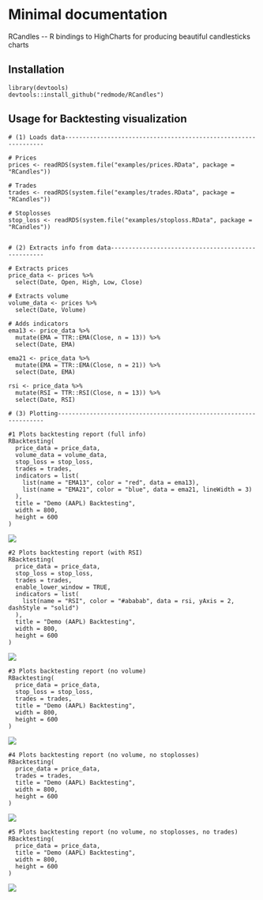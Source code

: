 # Minimal documentation

RCandles -- R bindings to HighCharts for producing beautiful candlesticks charts

## Installation

```{r}
library(devtools)
devtools::install_github("redmode/RCandles")
```

## Usage for Backtesting visualization

```{r}
# (1) Loads data----------------------------------------------------------------

# Prices
prices <- readRDS(system.file("examples/prices.RData", package = "RCandles"))

# Trades
trades <- readRDS(system.file("examples/trades.RData", package = "RCandles"))

# Stoplosses
stop_loss <- readRDS(system.file("examples/stoploss.RData", package = "RCandles"))


# (2) Extracts info from data---------------------------------------------------

# Extracts prices
price_data <- prices %>%
  select(Date, Open, High, Low, Close)

# Extracts volume
volume_data <- prices %>%
  select(Date, Volume)

# Adds indicators
ema13 <- price_data %>%
  mutate(EMA = TTR::EMA(Close, n = 13)) %>%
  select(Date, EMA)

ema21 <- price_data %>%
  mutate(EMA = TTR::EMA(Close, n = 21)) %>%
  select(Date, EMA)

rsi <- price_data %>%
  mutate(RSI = TTR::RSI(Close, n = 13)) %>%
  select(Date, RSI)
```  
  

```{r}
# (3) Plotting------------------------------------------------------------------

#1 Plots backtesting report (full info)
RBacktesting(
  price_data = price_data,
  volume_data = volume_data,
  stop_loss = stop_loss,
  trades = trades,
  indicators = list(
    list(name = "EMA13", color = "red", data = ema13),
    list(name = "EMA21", color = "blue", data = ema21, lineWidth = 3)
  ),
  title = "Demo (AAPL) Backtesting",
  width = 800,
  height = 600
)
```

![](inst/images/backtesting_1.png)


```{r}
#2 Plots backtesting report (with RSI)
RBacktesting(
  price_data = price_data,
  stop_loss = stop_loss,
  trades = trades,
  enable_lower_window = TRUE,
  indicators = list(
    list(name = "RSI", color = "#ababab", data = rsi, yAxis = 2, dashStyle = "solid")
  ),
  title = "Demo (AAPL) Backtesting",
  width = 800,
  height = 600
)
```

![](inst/images/backtesting_2.png)

```{r}
#3 Plots backtesting report (no volume)
RBacktesting(
  price_data = price_data,
  stop_loss = stop_loss,
  trades = trades,
  title = "Demo (AAPL) Backtesting",
  width = 800,
  height = 600
)
```

![](inst/images/backtesting_3.png)

```{r}
#4 Plots backtesting report (no volume, no stoplosses)
RBacktesting(
  price_data = price_data,
  trades = trades,
  title = "Demo (AAPL) Backtesting",
  width = 800,
  height = 600
)
```

![](inst/images/backtesting_4.png)

```{r}
#5 Plots backtesting report (no volume, no stoplosses, no trades)
RBacktesting(
  price_data = price_data,
  title = "Demo (AAPL) Backtesting",
  width = 800,
  height = 600
)

```

![](inst/images/backtesting_5.png)
